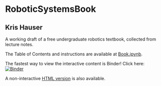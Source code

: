# RoboticSystemsBook
## Kris Hauser

A working draft of a free undergraduate robotics textbook, collected from lecture notes.

The Table of Contents and instructions are available at [Book.ipynb](Book.ipynb).

The fastest way to view the interactive content is Binder! Click here: [![Binder](https://mybinder.org/badge_logo.svg)](https://mybinder.org/v2/gh/abdulbaasitt/RoboticSystemsBook-binder/main?urlpath=git-pull%3Frepo%3Dhttps%253A%252F%252Fgithub.com%252Fkrishauser%252FRoboticSystemsBook%26urlpath%3Dtree%252FRoboticSystemsBook%252FBook.ipynb%26branch%3Dmaster)

A non-interactive [HTML version](https://motion.cs.illinois.edu/RoboticSystems/) is also available.


